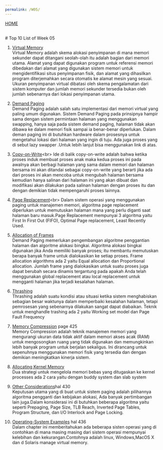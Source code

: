 ```yaml
---
permalink: /W05/
---
```

[HOME](../)

<br>
# Top 10 List of Week 05

1. [Virtual Memory](https://www.geeksforgeeks.org/virtual-memory-in-operating-system/)<br>
Virtual Memory adalah skema alokasi penyimpanan di mana memori sekunder dapat ditangani seolah-olah itu adalah bagian dari memori utama. Alamat yang dapat digunakan program untuk referensi memori dibedakan dari alamat yang digunakan sistem memori untuk mengidentifikasi situs penyimpanan fisik, dan alamat yang dihasilkan program diterjemahkan secara otomatis ke alamat mesin yang sesuai. Ukuran penyimpanan virtual dibatasi oleh skema pengalamatan dari sistem komputer dan jumlah memori sekunder tersedia bukan oleh jumlah sebenarnya dari lokasi penyimpanan utama.

2. [Demand Paging](http://ftp.gunadarma.ac.id/linux/docs/v06/Kuliah/SistemOperasi/BUKU/SistemOperasi-4.X-2/ch05s02.html)<br>
Demand Paging  adalah salah satu implementasi dari memori virtual yang paling umum digunakan. Sistem Demand Paging pada prinsipnya hampir sama dengan sistem permintaan halaman yang menggunakan swapping, hanya saja pada sistem demand paging, halaman tidak akan dibawa ke dalam memori fisik sampai ia benar-benar diperlukan. Dalam deman paging ini di butuhkan hardware dalam prosesnya untuk mengetahui lokasi dari halaman yang ingin di tuju. Ada juga proses yang di sebut lazy swapper .Untuk lebih lanjut bisa menggunakan link di atas.

3. [Copy-on-Write](https://www.geeksforgeeks.org/copy-on-write/#:~:text=Copy%20on%20Write%20or%20simply,called%20as%20the%20child%20process.)<br>
Ide di balik copy-on-write adalah bahwa ketika proses induk membuat proses anak maka kedua proses ini pada awalnya akan berbagi halaman yang sama dalam memori dan halaman bersama ini akan ditandai sebagai copy-on-write yang berarti jika ada dari proses ini akan mencoba untuk mengubah halaman bersama kemudian hanya salinan dari halaman ini yang akan dibuat dan modifikasi akan dilakukan pada salinan halaman dengan proses itu dan dengan demikian tidak mempengaruhi proses lainnya.

4. [Page Replacement](https://www.geeksforgeeks.org/copy-on-write/#:~:text=Copy%20on%20Write%20or%20simply,called%20as%20the%20child%20process.)<br>
Dalam sistem operasi yang menggunakan paging untuk manajemen memori, algoritma page replacement diperlukan untuk memutuskan halaman mana yang perlu diganti saat halaman baru masuk.Page Replacement mempunyai 3 algoritma yaitu First In First Out (FIFO), Optimal Page replacement, Least Recently Used.

5. [Allocation of Frames](https://www.geeksforgeeks.org/operating-system-allocation-frames/)<br>
Demand Paging memerlukan pengembangan algoritme penggantian halaman dan algoritme alokasi bingkai. Algoritma alokasi bingkai digunakan jika Anda memiliki banyak proses; itu membantu memutuskan berapa banyak frame untuk dialokasikan ke setiap proses. Frame allocation algorithms ada 2 yaitu Equal allocation dan Proportional allocation. Jumlah frame yang dialokasikan untuk suatu proses juga dapat berubah secara dinamis tergantung pada apakah Anda telah menggunakan global replacement atau local replacement untuk mengganti halaman jika terjadi kesalahan halaman.

6. [Thrashing](https://www.geeksforgeeks.org/techniques-to-handle-thrashing/)<br>
Thrashing adalah suatu kondisi atau situasi ketika sistem menghabiskan sebagian besar waktunya dalam memperbaiki kesalahan halaman, tetapi pemrosesan yang sebenarnya dilakukan sangat dapat diabaikan. Teknik untuk menghandle trashing ada 2 yaitu Working set model dan Page Fault Frequency

7. [Memory Compression](https://www.academia.edu/42880365/Operating_System_Concepts_10th_Edition) page 425<br>
Memory Compression adalah teknik manajemen memori yang mengurangi ukuran data tidak aktif dalam memori akses acak (RAM) untuk mengosongkan ruang yang tidak digunakan dan memungkinkan lebih banyak program untuk berjalan sekaligus. Ini dirancang untuk sepenuhnya menggunakan memori fisik yang tersedia dan dengan demikian meningkatkan kinerja sistem.

8. [Allocating Kernel Memory](https://www.geeksforgeeks.org/operating-system-allocating-kernel-memory-buddy-system-slab-system/)<br>
Dua strategi untuk mengelola memori bebas yang ditugaskan ke kernel processes ada 2 cara yaitu dengan buddy system dan slab system

9. [Other Considerations](https://www.academia.edu/42880365/Operating_System_Concepts_10th_Edition)hal 430<br>
Keputusan utama yang di buat untuk sistem paging adalah pilihannya
algoritma pengganti dan kebijakan alokasi, Ada banyak pertimbangan lain juga.Dalam konsiderasi ini di butuhkan beberapa algoritma yaitu seperti Prepaging, Page Size, TLB Reach, Inverted Page Tables,  Program Structure, dan I/O Interlock and Page Locking.

10. [Operating-System Examples](https://www.academia.edu/42880365/Operating_System_Concepts_10th_Edition) hal 436<br>
Dalam chapter ini memberitahukan ada beberapa sisten operasi yang di contohkan di mana masing masing dari sistem operasi mempunyai kelebihan dan kekurangan.Contohnya adalah linux,
Windows,MacOS X dan d Solaris manage virtual memory.
